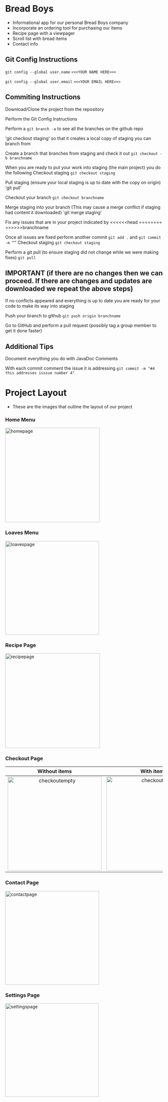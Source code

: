 # Bread Boys
- Informational app for our personal Bread Boys company
- Incorporate an ordering tool for purchasing our items
- Recipe page with a viewpager
- Scroll list with bread items
- Contact info

## Git Config Instructions
`git config --global user.name` `<<<YOUR NAME HERE>>>`

`git config --global user.email` `<<<YOUR EMAIL HERE>>>`

## Commiting Instructions

Download/Clone the project from the repository

Perform the Git Config Instructions

Perform a `git branch -a` to see all the branches on the github repo

'git checkout staging' so that it creates a local copy of staging you can branch from

Create a branch that branches from staging and check it out `git checkout -b branchname`

When you are ready to put your work into staging (the main project) you do the following
Checkout staging `git checkout staging`

Pull staging (ensure your local staging is up to date with the copy on origin) 'git pull'

Checkout your branch `git checkout branchname`

Merge staging into your branch (This may cause a merge conflict if staging had content it downloaded) 'git merge staging'

Fix any issues that are in your project indicated by <<<<<<head ======== >>>>>>branchname

Once all issues are fixed perform another commit `git add .` and `git commit -m “”`
Checkout staging `git checkout staging`

Perform a git pull (to ensure staging did not change while we were making fixes) `git pull`

##  IMPORTANT (if there are no changes then we can proceed. If there are changes and updates are downloaded we repeat the above steps)

If no conflicts appeared and everything is up to date you are ready for your code to make its way into staging

Push your branch to github  `git push origin branchname`

Go to GitHub and perform a pull request (possibly tag a group member to get it done faster)

## Additional Tips
Document everything you do with JavaDoc Comments

With each commit comment the issue it is addressing `git commit -m "#4 this addresses isssue number 4"`

# Project Layout
- These are the images that outline the layout of our project

### Home Menu
<img width="302" alt="homepage" src="https://user-images.githubusercontent.com/32267705/35045996-aa5a08b4-fb63-11e7-8d03-08f91be87f91.png">

### Loaves Menu
<img width="300" alt="loavespage" src="https://user-images.githubusercontent.com/32267705/35046010-bc1bf3d2-fb63-11e7-9097-ec745576bb8a.png">

### Recipe Page
<img width="303" alt="recipepage" src="https://user-images.githubusercontent.com/32267705/35046032-cace0dfc-fb63-11e7-980c-43cc3bc84d83.png">

### Checkout Page
Without items              | With items
:-------------------------:|:-------------------------:
<img width="300" alt="checkoutempty" src="https://user-images.githubusercontent.com/32267705/35046060-e5b118a8-fb63-11e7-891d-ab501d0695ca.png">  |  <img width="301" alt="checkoutfull" src="https://user-images.githubusercontent.com/32267705/35046063-e6cee26a-fb63-11e7-9090-c8f5abc153bd.png">

### Contact Page
<img width="300" alt="contactpage" src="https://user-images.githubusercontent.com/32267705/35046077-f39878d0-fb63-11e7-83b1-b4d9c751b61d.png">

### Settings Page
<img width="299" alt="settingspage" src="https://user-images.githubusercontent.com/32267705/35046091-012ceb16-fb64-11e7-8914-bdb90eb4356f.png">
